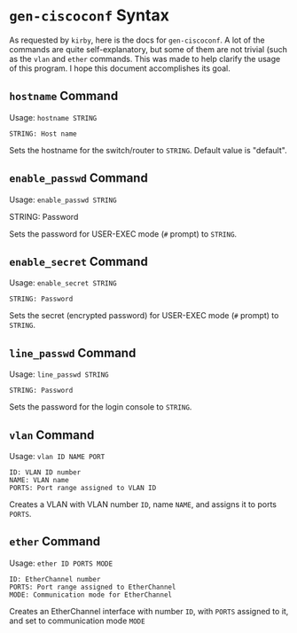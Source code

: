 # `gen-ciscoconf` Syntax

As requested by `kirby`, here is the docs for `gen-ciscoconf`. A lot of the commands
are quite self-explanatory, but some of them are not trivial (such as the `vlan`
and `ether` commands. This was made to help clarify the usage of this program.
I hope this document accomplishes its goal.

## `hostname` Command
Usage: `hostname STRING`

```
STRING: Host name
```

Sets the hostname for the switch/router to `STRING`. Default value is "default".

## `enable_passwd` Command
Usage: `enable_passwd STRING`

STRING: Password

Sets the password for USER-EXEC mode (`#` prompt) to `STRING`.

## `enable_secret` Command
Usage: `enable_secret STRING`

```
STRING: Password
```

Sets the secret (encrypted password) for USER-EXEC mode (`#` prompt) to `STRING`.

## `line_passwd` Command
Usage: `line_passwd STRING`

```
STRING: Password
```

Sets the password for the login console to `STRING`.

## `vlan` Command

Usage: `vlan ID NAME PORT`

```
ID: VLAN ID number
NAME: VLAN name
PORTS: Port range assigned to VLAN ID
```

Creates a VLAN with VLAN number `ID`, name `NAME`, and assigns it to ports `PORTS`.

## `ether` Command

Usage: `ether ID PORTS MODE`

```
ID: EtherChannel number
PORTS: Port range assigned to EtherChannel
MODE: Communication mode for EtherChannel
```

Creates an EtherChannel interface with number `ID`, with `PORTS` assigned to it, and set to communication mode `MODE`
